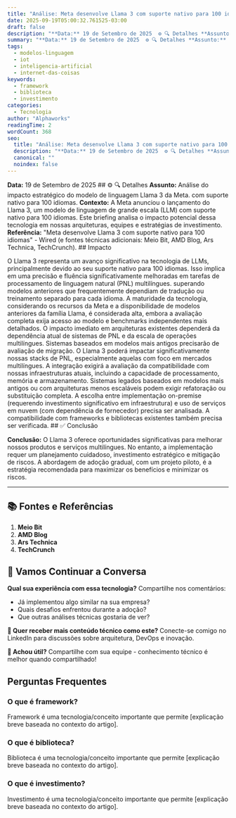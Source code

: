 ```yaml
---
title: "Análise: Meta desenvolve Llama 3 com suporte nativo para 100 idiomas"
date: 2025-09-19T05:00:32.761525-03:00
draft: false
description: "**Data:** 19 de Setembro de 2025  ⚙️ 🔍 Detalhes **Assunto:** Análise do impacto estratégico do modelo de linguagem Llama 3 da Meta. com suporte nativo para 1..."
summary: "**Data:** 19 de Setembro de 2025  ⚙️ 🔍 Detalhes **Assunto:** Análise do impacto estratégico do modelo de linguagem Llama 3 da Meta. com suporte nativo para 1..."
tags:
  - modelos-linguagem
  - iot
  - inteligencia-artificial
  - internet-das-coisas
keywords:
  - framework
  - biblioteca
  - investimento
categories:
  - Tecnologia
author: "Alphaworks"
readingTime: 2
wordCount: 368
seo:
  title: "Análise: Meta desenvolve Llama 3 com suporte nativo para 100 idiomas"
  description: "**Data:** 19 de Setembro de 2025  ⚙️ 🔍 Detalhes **Assunto:** Análise do impacto estratégico do modelo de linguagem Llama 3 da Meta. com suporte nativo para 1..."
  canonical: ""
  noindex: false
---
```


**Data:** 19 de Setembro de 2025 ## ⚙️ 🔍 Detalhes **Assunto:** Análise do impacto estratégico do modelo de linguagem Llama 3 da Meta. com suporte nativo para 100 idiomas. **Contexto:** A Meta anunciou o lançamento do Llama 3, um modelo de linguagem de grande escala (LLM) com suporte nativo para 100 idiomas. Este briefing analisa o impacto potencial dessa tecnologia em nossas arquiteturas, equipes e estratégias de investimento. **Referência:** "Meta desenvolve Llama 3 com suporte nativo para 100 idiomas" - Wired (e fontes técnicas adicionais: Meio Bit, AMD Blog, Ars Technica, TechCrunch). ## Impacto

O Llama 3 representa um avanço significativo na tecnologia de LLMs, principalmente devido ao seu suporte nativo para 100 idiomas. Isso implica em uma precisão e fluência significativamente melhoradas em tarefas de processamento de linguagem natural (PNL) multilíngues. superando modelos anteriores que frequentemente dependiam de tradução ou treinamento separado para cada idioma. A maturidade da tecnologia, considerando os recursos da Meta e a disponibilidade de modelos anteriores da família Llama, é considerada alta, embora a avaliação completa exija acesso ao modelo e benchmarks independentes mais detalhados. O impacto imediato em arquiteturas existentes dependerá da dependência atual de sistemas de PNL e da escala de operações multilíngues. Sistemas baseados em modelos mais antigos precisarão de avaliação de migração. O Llama 3 poderá impactar significativamente nossas stacks de PNL, especialmente aquelas com foco em mercados multilíngues. A integração exigirá a avaliação da compatibilidade com nossas infraestruturas atuais, incluindo a capacidade de processamento, memória e armazenamento. Sistemas legados baseados em modelos mais antigos ou com arquiteturas menos escaláveis podem exigir refatoração ou substituição completa. A escolha entre implementação on-premise (requerendo investimento significativo em infraestrutura) e uso de serviços em nuvem (com dependência de fornecedor) precisa ser analisada. A compatibilidade com frameworks e bibliotecas existentes também precisa ser verificada. ## ✅ Conclusão

**Conclusão:** O Llama 3 oferece oportunidades significativas para melhorar nossos produtos e serviços multilíngues. No entanto, a implementação requer um planejamento cuidadoso, investimento estratégico e mitigação de riscos. A abordagem de adoção gradual, com um projeto piloto, é a estratégia recomendada para maximizar os benefícios e minimizar os riscos.

---

## 📚 Fontes e Referências

1. **Meio Bit**
2. **AMD Blog**
3. **Ars Technica**
4. **TechCrunch**

## 💬 Vamos Continuar a Conversa

**Qual sua experiência com essa tecnologia?** Compartilhe nos comentários:
- Já implementou algo similar na sua empresa?
- Quais desafios enfrentou durante a adoção?
- Que outras análises técnicas gostaria de ver?

**📧 Quer receber mais conteúdo técnico como este?** 
Conecte-se comigo no LinkedIn para discussões sobre arquitetura, DevOps e inovação.

**🔄 Achou útil?** Compartilhe com sua equipe - conhecimento técnico é melhor quando compartilhado!


## Perguntas Frequentes

### O que é framework?

Framework é uma tecnologia/conceito importante que permite [explicação breve baseada no contexto do artigo].

### O que é biblioteca?

Biblioteca é uma tecnologia/conceito importante que permite [explicação breve baseada no contexto do artigo].

### O que é investimento?

Investimento é uma tecnologia/conceito importante que permite [explicação breve baseada no contexto do artigo].

